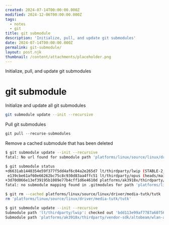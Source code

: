 ```yaml
---
created: 2024-07-14T00:00:00.000Z
modified: 2024-12-06T00:00:00.000Z
tags:
  - notes
  - git
title: git submodule
description: 'Initialize, pull, and update git submodules'
date: 2024-07-14T00:00:00.000Z
permalink: git-submodule/
layout: post.njk
thumbnail: /content/attachments/placeholder.png
---
```


Initialize, pull, and update git submodules

# git submodule

Initialize and update all git submodules
```Bash
git submodule update --init --recursive
```

Pull git submodules
```JavaScript
git pull --recurse-submodules
```

Remove a cached submodule that has been deleted
```Bash
$ git submodule update --init --recursive
fatal: No url found for submodule path 'platforms/linux/source/linux/driver/media-tutk/tutk' in .gitmodules

$ git submodule status
+d6631ab1448354e59f377f5dd4af6c04a2e265d7 lt/thirdparty/lwip (STABLE-2_1_3_RELEASE-23-gd6631ab1)
 e139cbe61af60e66262bc75c8c930d83aa4ffc51 lt/thirdparty/opus (heads/main)
+3d70d066e13ef39195b1089e77b4cff1d6e4610d platforms/ak3918x/thirdparty/vendor-sdk/altobeam/wlan-altobeam (remotes/origin/bugfix/ATBCONNECT-25-main-1-g3d70d06)
fatal: no submodule mapping found in .gitmodules for path 'platforms/linux/source/linux/driver/media-tutk/tutk'

$ git rm --cached platforms/linux/source/linux/driver/media-tutk/tutk
rm 'platforms/linux/source/linux/driver/media-tutk/tutk'

$ git submodule update --init --recursive
Submodule path 'lt/thirdparty/lwip': checked out 'bdd113e99af7787a60756daa9db5db9ae4ab505a'
Submodule path 'platforms/ak3918x/thirdparty/vendor-sdk/altobeam/wlan-altobeam': checked out '2428c6d4792ddcbf7be348ad0c533afa44c05f82'
```
